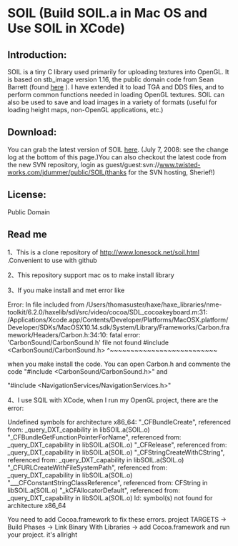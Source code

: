 # SOIL (Build SOIL.a in Mac OS and Use SOIL in XCode)

## Introduction:

 SOIL is a tiny C library used primarily for uploading textures into OpenGL. It is based on stb_image version 1.16, the public domain code from Sean Barrett (found [here](https://github.com/nothings/stb) ). I have extended it to load TGA and DDS files, and to perform common functions needed in loading OpenGL textures. SOIL can also be used to save and load images in a variety of formats (useful for loading height maps, non-OpenGL applications, etc.)

## Download: 

 You can grab the latest version of SOIL [here](http://www.lonesock.net/soil.html). (July 7, 2008: see the change log at the bottom of this page.)You can also checkout the latest code from the new SVN repository, login as guest/guest:svn://www.twisted-works.com/jdummer/public/SOIL(thanks for the SVN hosting, Sherief!) 

## License: 
 Public Domain 
 
 ## Read me
 1、This is a clone repository of http://www.lonesock.net/soil.html  .Convenient to use with github
 
 2、This repository support mac os to make install library

 3、If you make install and met error like 
 
 Error: In file included from /Users/thomasuster/haxe/haxe_libraries/nme-toolkit/6.2.0/haxelib/sdl/src/video/cocoa/SDL_cocoakeyboard.m:31:
/Applications/Xcode.app/Contents/Developer/Platforms/MacOSX.platform/Developer/SDKs/MacOSX10.14.sdk/System/Library/Frameworks/Carbon.framework/Headers/Carbon.h:34:10: fatal error: 'CarbonSound/CarbonSound.h' file not found
#include <CarbonSound/CarbonSound.h>
         ^~~~~~~~~~~~~~~~~~~~~~~~~~~
         
   when you make install the code. You can open Carbon.h and commente the code "#include <CarbonSound/CarbonSound.h>" and 
   
   "#include <NavigationServices/NavigationServices.h>" 
   
   4、I use SQIL with XCode, when I run my OpenGL project, there are the error:
   
   Undefined symbols for architecture x86_64:
  "_CFBundleCreate", referenced from:
      _query_DXT_capability in libSOIL.a(SOIL.o)
  "_CFBundleGetFunctionPointerForName", referenced from:
      _query_DXT_capability in libSOIL.a(SOIL.o)
  "_CFRelease", referenced from:
      _query_DXT_capability in libSOIL.a(SOIL.o)
  "_CFStringCreateWithCString", referenced from:
      _query_DXT_capability in libSOIL.a(SOIL.o)
  "_CFURLCreateWithFileSystemPath", referenced from:
      _query_DXT_capability in libSOIL.a(SOIL.o)
  "___CFConstantStringClassReference", referenced from:
      CFString in libSOIL.a(SOIL.o)
  "_kCFAllocatorDefault", referenced from:
      _query_DXT_capability in libSOIL.a(SOIL.o)
ld: symbol(s) not found for architecture x86_64

 You need to add Cocoa.framework to fix these errors. project TARGETS -> Build Phases -> Link Binary With Libraries -> add 
 Cocoa.framework and run your project. it's allright

   
   
